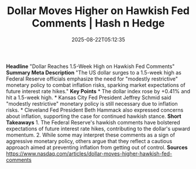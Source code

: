 ﻿---
title: "Dollar Moves Higher on Hawkish Fed Comments | Hash n Hedge"
date: "2025-08-22T05:12:35"
category: "Markets"
summary: ""
slug: "dollar-moves-higher-on-hawkish-fed-comments"
source_urls:
  - ""
seo:
  title: "Dollar Moves Higher on Hawkish Fed Comments | Hash n Hedge | Hash n Hedge"
  description: ""
  keywords: ["news", "markets", "brief"]
---
**Headline** "Dollar Reaches 1.5-Week High on Hawkish Fed Comments"  **Summary Meta Description** "The US dollar surges to a 1.5-week high as Federal Reserve officials emphasize the need for "modestly restrictive" monetary policy to combat inflation risks, sparking market expectations of future interest rate hikes."  **Key Points**  * The dollar index rose by +0.41% and hit a 1.5-week high. * Kansas City Fed President Jeffrey Schmid said "modestly restrictive" monetary policy is still necessary due to inflation risks. * Cleveland Fed President Beth Hammack also expressed concerns about inflation, supporting the case for continued hawkish stance.  **Short Takeaways**  1. The Federal Reserve's hawkish comments have bolstered expectations of future interest rate hikes, contributing to the dollar's upward momentum. 2. While some may interpret these comments as a sign of aggressive monetary policy, others argue that they reflect a cautious approach aimed at preventing inflation from getting out of control.  **Sources** https://www.nasdaq.com/articles/dollar-moves-higher-hawkish-fed-comments